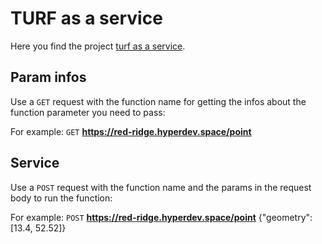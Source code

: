 # TURF as a service

Here you find the project [turf as a service](https://red-ridge.hyperdev.space/).

## Param infos

Use a `GET` request with the function name for getting the infos about the function parameter you need to pass:

For example: `GET` **https://red-ridge.hyperdev.space/point**

## Service

Use a `POST` request with the function name and the params in the request body to run the function:

For example: `POST` **https://red-ridge.hyperdev.space/point** {"geometry": [13.4, 52.52]}
